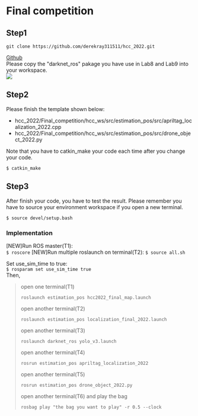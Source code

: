 # Final competition #
## Step1
```
git clone https://github.com/derekray311511/hcc_2022.git
```
[Github](https://github.com/derekray311511/hcc_2022)  
Please copy the "darknet_ros" pakage you have use in Lab8 and Lab9 into your workspace.  
![](https://imgur.com/0dVP4uY.png)  

## Step2
Please finish the template shown below:
* hcc_2022/Final_competition/hcc_ws/src/estimation_pos/src/apriltag_localization_2022.cpp
* hcc_2022/Final_competition/hcc_ws/src/estimation_pos/src/drone_object_2022.py

Note that you have to catkin_make your code each time after you change your code.
```
$ catkin_make
```
## Step3
After finish your code, you have to test the result.
Please remember you have to source your environment workspace if you open a new terminal.
```
$ source devel/setup.bash
```
### Implementation

[NEW]Run ROS master(T1):  
`$ roscore`
[NEW]Run multiple roslaunch on terminal(T2):
`$ source all.sh`

Set use_sim_time to true:  
`$ rosparam set use_sim_time true`  
Then, 

> open one terminal(T1)
> ```
> roslaunch estimation_pos hcc2022_final_map.launch
> ```
> open another terminal(T2)
> ```
> roslaunch estimation_pos localization_final_2022.launch
> ```
> open another terminal(T3)
> ```
> roslaunch darknet_ros yolo_v3.launch
> ```
> open another terminal(T4)  
> ```
> rosrun estimation_pos apriltag_localization_2022
> ```
> open another terminal(T5)
> ```
> rosrun estimation_pos drone_object_2022.py
> ```
> open another terminal(T6) and play the bag
> ```
> rosbag play "the bag you want to play" -r 0.5 --clock
> ```

